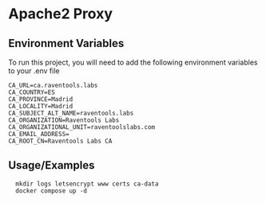 # Apache2 Proxy

## Environment Variables

To run this project, you will need to add the following environment variables to your .env file
```env
CA_URL=ca.raventools.labs
CA_COUNTRY=ES
CA_PROVINCE=Madrid
CA_LOCALITY=Madrid
CA_SUBJECT_ALT_NAME=raventools.labs
CA_ORGANIZATION=Raventools Labs
CA_ORGANIZATIONAL_UNIT=raventoolslabs.com
CA_EMAIL_ADDRESS=
CA_ROOT_CN=Raventools Labs CA
```

## Usage/Examples

```shell
  mkdir logs letsencrypt www certs ca-data
  docker compose up -d
```

